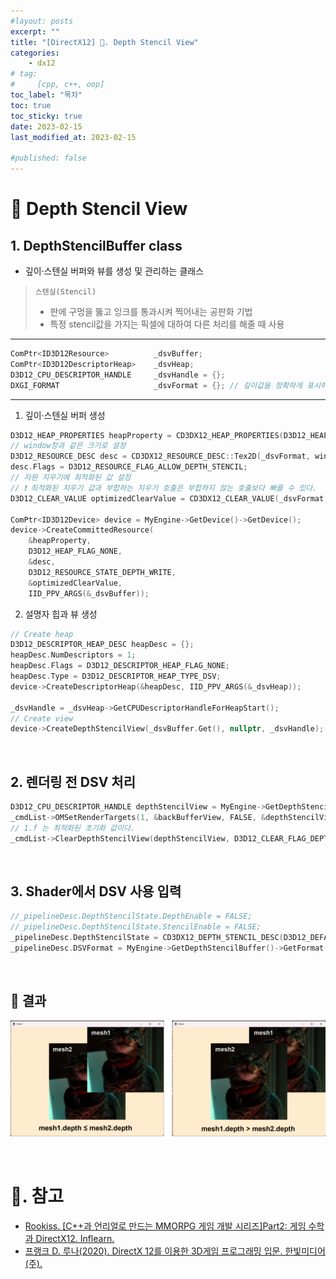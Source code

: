```yaml
---
#layout: posts
excerpt: ""
title: "[DirectX12] 📂. Depth Stencil View"
categories:
    - dx12
# tag:
#     [cpp, c++, oop]
toc_label: "목차"
toc: true
toc_sticky: true
date: 2023-02-15
last_modified_at: 2023-02-15

#published: false
---
```


# 🔷 Depth Stencil View

## 1. DepthStencilBuffer class
- 깊이·스텐실 버퍼와 뷰를 생성 및 관리하는 클래스

> `스텐실(Stencil)`
> - 판에 구멍을 뚫고 잉크를 통과시켜 찍어내는 공판화 기법
> - 특정 stencil값을 가지는 픽셀에 대하여 다른 처리를 해줄 때 사용

---

```cpp
ComPtr<ID3D12Resource>			_dsvBuffer;
ComPtr<ID3D12DescriptorHeap>	_dsvHeap;
D3D12_CPU_DESCRIPTOR_HANDLE		_dsvHandle = {};
DXGI_FORMAT						_dsvFormat = {}; // 깊이값을 정확하게 표시하기 위한 형식
```
---

1) 깊이·스텐실 버퍼 생성

```cpp
D3D12_HEAP_PROPERTIES heapProperty = CD3DX12_HEAP_PROPERTIES(D3D12_HEAP_TYPE_DEFAULT);
// window창과 같은 크기로 설정
D3D12_RESOURCE_DESC desc = CD3DX12_RESOURCE_DESC::Tex2D(_dsvFormat, window.width, window.height);
desc.Flags = D3D12_RESOURCE_FLAG_ALLOW_DEPTH_STENCIL;
// 자원 지우기에 최적화된 값 설정
// ❗ 최적화된 지우기 값과 부합하는 지우기 호출은 부합하지 않는 호출보다 빠를 수 있다.
D3D12_CLEAR_VALUE optimizedClearValue = CD3DX12_CLEAR_VALUE(_dsvFormat, 1.f, 0);

ComPtr<ID3D12Device> device = MyEngine->GetDevice()->GetDevice();
device->CreateCommittedResource(
    &heapProperty,
    D3D12_HEAP_FLAG_NONE,
    &desc,
    D3D12_RESOURCE_STATE_DEPTH_WRITE,
    &optimizedClearValue,
    IID_PPV_ARGS(&_dsvBuffer));
```

2) 설명자 힙과 뷰 생성

```cpp
// Create heap
D3D12_DESCRIPTOR_HEAP_DESC heapDesc = {};
heapDesc.NumDescriptors = 1;
heapDesc.Flags = D3D12_DESCRIPTOR_HEAP_FLAG_NONE;
heapDesc.Type = D3D12_DESCRIPTOR_HEAP_TYPE_DSV;
device->CreateDescriptorHeap(&heapDesc, IID_PPV_ARGS(&_dsvHeap));

_dsvHandle = _dsvHeap->GetCPUDescriptorHandleForHeapStart();
// Create view
device->CreateDepthStencilView(_dsvBuffer.Get(), nullptr, _dsvHandle);
```

<br>

## 2. 렌더링 전 DSV 처리

```cpp
D3D12_CPU_DESCRIPTOR_HANDLE depthStencilView = MyEngine->GetDepthStencilBuffer()->GetCpuHandle();
_cmdList->OMSetRenderTargets(1, &backBufferView, FALSE, &depthStencilView);
// 1.f 는 최적화된 초기화 값이다.
_cmdList->ClearDepthStencilView(depthStencilView, D3D12_CLEAR_FLAG_DEPTH, 1.f, 0, 0, nullptr);
```

<br>

## 3. Shader에서 DSV 사용 입력

```cpp
//_pipelineDesc.DepthStencilState.DepthEnable = FALSE;
//_pipelineDesc.DepthStencilState.StencilEnable = FALSE;
_pipelineDesc.DepthStencilState = CD3DX12_DEPTH_STENCIL_DESC(D3D12_DEFAULT);
_pipelineDesc.DSVFormat = MyEngine->GetDepthStencilBuffer()->GetFormat();
```

<br>

## 🔹 결과  
![image](../../assets/images/dx12_img/08_depthstencilview/result.png)  

<br>

# 📑. 참고
* [Rookiss. [C++과 언리얼로 만드는 MMORPG 게임 개발 시리즈]Part2: 게임 수학과 DirectX12. Inflearn.](https://www.inflearn.com/course/%EC%96%B8%EB%A6%AC%EC%96%BC-3d-mmorpg-2/dashboard)
* [프랭크 D. 루나(2020). DirectX 12를 이용한 3D게임 프로그래밍 입문. 한빛미디어(주).](https://www.hanbit.co.kr/store/books/look.php?p_code=B5088646371)